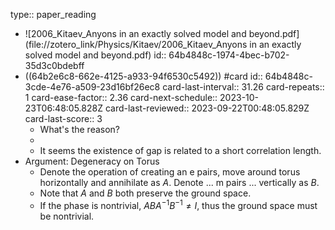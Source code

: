 type:: paper_reading

- ![2006_Kitaev_Anyons in an exactly solved model and beyond.pdf](file://zotero_link/Physics/Kitaev/2006_Kitaev_Anyons in an exactly solved model and beyond.pdf)
  id:: 64b4848c-1974-4bec-b702-35d3c0bdebff
- ((64b2e6c8-662e-4125-a933-94f6530c5492)) #card
  id:: 64b4848c-3cde-4e76-a509-23d16bf26ec8
  card-last-interval:: 31.26
  card-repeats:: 1
  card-ease-factor:: 2.36
  card-next-schedule:: 2023-10-23T06:48:05.828Z
  card-last-reviewed:: 2023-09-22T00:48:05.829Z
  card-last-score:: 3
	- What's the reason?
	-
	- It seems the existence of gap is related to a short correlation length.
- Argument: Degeneracy on Torus
	- Denote the operation of creating an e pairs, move around torus horizontally and annihilate as $A$. 
	  Denote ... m pairs ... vertically as $B$.
	- Note that $A$ and $B$ both preserve the ground space.
	- If the phase is nontrivial, $ABA^{-1}B^{-1} \neq I$, thus the ground space must be nontrivial.